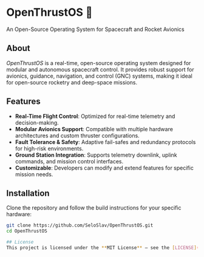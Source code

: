 # OpenThrustOS 🚀  
An Open-Source Operating System for Spacecraft and Rocket Avionics  

## About  
_OpenThrustOS_ is a real-time, open-source operating system designed for modular and autonomous spacecraft control. It provides robust support for avionics, guidance, navigation, and control (GNC) systems, making it ideal for open-source rocketry and deep-space missions.  

## Features  
- **Real-Time Flight Control**: Optimized for real-time telemetry and decision-making.  
- **Modular Avionics Support**: Compatible with multiple hardware architectures and custom thruster configurations.  
- **Fault Tolerance & Safety**: Adaptive fail-safes and redundancy protocols for high-risk environments.  
- **Ground Station Integration**: Supports telemetry downlink, uplink commands, and mission control interfaces.  
- **Customizable**: Developers can modify and extend features for specific mission needs.  

## Installation  
Clone the repository and follow the build instructions for your specific hardware:  
```sh
git clone https://github.com/SeloSlav/OpenThrustOS.git
cd OpenThrustOS

## License
This project is licensed under the **MIT License** – see the [LICENSE](LICENSE) file for details.
